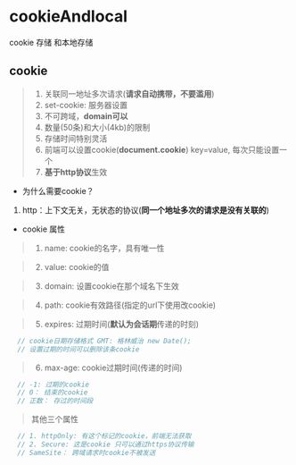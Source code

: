 # cookieAndlocal

cookie 存储 和本地存储

## cookie

> 1. 关联同一地址多次请求(**请求自动携带，不要滥用**)
> 2. set-cookie: 服务器设置
> 3. 不可跨域，**domain可以**
> 4. 数量(50条)和大小(4kb)的限制
> 5. 存储时间特别灵活
> 6. 前端可以设置cookie(**document.cookie**) key=value, 每次只能设置一个
> 7. **基于http协议**生效

- 为什么需要cookie？

1. http：上下文无关，无状态的协议(**同一个地址多次的请求是没有关联的**)

- cookie 属性

> 1. name: cookie的名字，具有唯一性

> 2. value: cookie的值

> 3. domain: 设置cookie在那个域名下生效

> 4. path: cookie有效路径(指定的url下使用改cookie)

> 5. expires: 过期时间(**默认为会话期**传递的时刻)

```js
  // cookie日期存储格式 GMT: 格林威治 new Date();
  // 设置过期的时间可以删除该条cookie
```

> 6. max-age: cookie过期时间(传递的时间)

```js
  // -1: 过期的cookie
  // 0： 结束的cookie
  // 正数： 存过的时间段
```
> 其他三个属性

```js
  // 1. httpOnly: 有这个标记的cookie，前端无法获取
  // 2. Secure: 这是cookie 只可以通过https协议传输
  // SameSite： 跨域请求时cookie不被发送
```
